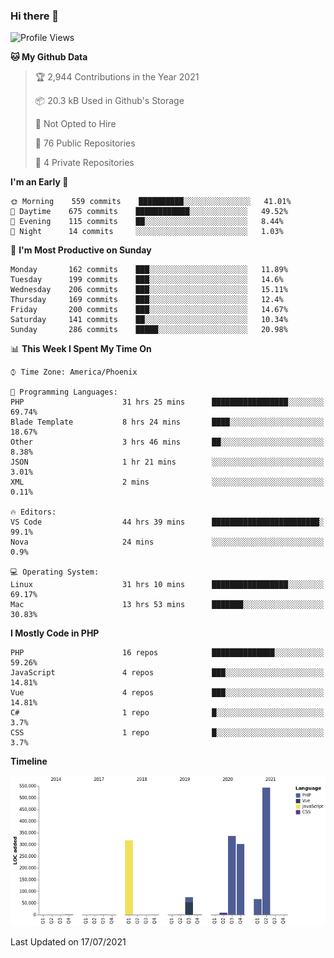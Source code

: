 ### Hi there 👋

<!--START_SECTION:waka-->
![Profile Views](http://img.shields.io/badge/Profile%20Views-0-blue)

**🐱 My Github Data** 

> 🏆 2,944 Contributions in the Year 2021
 > 
> 📦 20.3 kB Used in Github's Storage 
 > 
> 🚫 Not Opted to Hire
 > 
> 📜 76 Public Repositories 
 > 
> 🔑 4 Private Repositories  
 > 
**I'm an Early 🐤** 

```text
🌞 Morning    559 commits    ██████████░░░░░░░░░░░░░░░   41.01% 
🌆 Daytime    675 commits    ████████████░░░░░░░░░░░░░   49.52% 
🌃 Evening    115 commits    ██░░░░░░░░░░░░░░░░░░░░░░░   8.44% 
🌙 Night      14 commits     ░░░░░░░░░░░░░░░░░░░░░░░░░   1.03%

```
📅 **I'm Most Productive on Sunday** 

```text
Monday       162 commits    ███░░░░░░░░░░░░░░░░░░░░░░   11.89% 
Tuesday      199 commits    ███░░░░░░░░░░░░░░░░░░░░░░   14.6% 
Wednesday    206 commits    ███░░░░░░░░░░░░░░░░░░░░░░   15.11% 
Thursday     169 commits    ███░░░░░░░░░░░░░░░░░░░░░░   12.4% 
Friday       200 commits    ███░░░░░░░░░░░░░░░░░░░░░░   14.67% 
Saturday     141 commits    ██░░░░░░░░░░░░░░░░░░░░░░░   10.34% 
Sunday       286 commits    █████░░░░░░░░░░░░░░░░░░░░   20.98%

```


📊 **This Week I Spent My Time On** 

```text
⌚︎ Time Zone: America/Phoenix

💬 Programming Languages: 
PHP                      31 hrs 25 mins      █████████████████░░░░░░░░   69.74% 
Blade Template           8 hrs 24 mins       ████░░░░░░░░░░░░░░░░░░░░░   18.67% 
Other                    3 hrs 46 mins       ██░░░░░░░░░░░░░░░░░░░░░░░   8.38% 
JSON                     1 hr 21 mins        ░░░░░░░░░░░░░░░░░░░░░░░░░   3.01% 
XML                      2 mins              ░░░░░░░░░░░░░░░░░░░░░░░░░   0.11%

🔥 Editors: 
VS Code                  44 hrs 39 mins      ████████████████████████░   99.1% 
Nova                     24 mins             ░░░░░░░░░░░░░░░░░░░░░░░░░   0.9%

💻 Operating System: 
Linux                    31 hrs 10 mins      █████████████████░░░░░░░░   69.17% 
Mac                      13 hrs 53 mins      ███████░░░░░░░░░░░░░░░░░░   30.83%

```

**I Mostly Code in PHP** 

```text
PHP                      16 repos            ██████████████░░░░░░░░░░░   59.26% 
JavaScript               4 repos             ███░░░░░░░░░░░░░░░░░░░░░░   14.81% 
Vue                      4 repos             ███░░░░░░░░░░░░░░░░░░░░░░   14.81% 
C#                       1 repo              █░░░░░░░░░░░░░░░░░░░░░░░░   3.7% 
CSS                      1 repo              █░░░░░░░░░░░░░░░░░░░░░░░░   3.7%

```


**Timeline**

![Chart not found](https://raw.githubusercontent.com/mikebronner/mikebronner/master/charts/bar_graph.png) 


 Last Updated on 17/07/2021
<!--END_SECTION:waka-->

<!--
**mikebronner/mikebronner** is a ✨ _special_ ✨ repository because its `README.md` (this file) appears on your GitHub profile.

Here are some ideas to get you started:

- 🔭 I’m currently working on ...
- 🌱 I’m currently learning ...
- 👯 I’m looking to collaborate on ...
- 🤔 I’m looking for help with ...
- 💬 Ask me about ...
- 📫 How to reach me: ...
- 😄 Pronouns: ...
- ⚡ Fun fact: ...
-->
